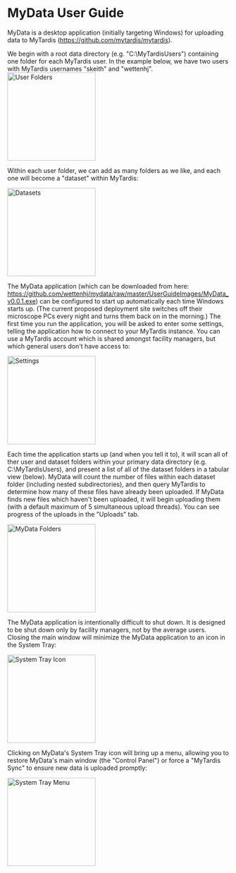 MyData User Guide
=================

MyData is a desktop application (initially targeting Windows) for uploading data to MyTardis (https://github.com/mytardis/mytardis).

We begin with a root data directory (e.g. "C:\MyTardisUsers") containing one folder for each MyTardis user.  In the example below, we have two users with MyTardis usernames "skeith" and "wettenhj".
<img src="https://github.com/wettenhj/mydata/blob/master/UserGuideImages/User%20Folders.PNG" alt="User Folders" style="width: 200px;"/>

Within each user folder, we can add as many folders as we like, and each one will become a "dataset" within MyTardis:

<img src="https://github.com/wettenhj/mydata/blob/master/UserGuideImages/Datasets.PNG" alt="Datasets" style="width: 200px;"/>

The MyData application (which can be downloaded from here: https://github.com/wettenhj/mydata/raw/master/UserGuideImages/MyData_v0.0.1.exe) can be configured to start up automatically each time Windows starts up.  (The current proposed deployment site switches off their microscope PCs every night and turns them back on in the morning.)  The first time you run the application, you will be asked to enter some settings, telling the application how to connect to your MyTardis instance.  You can use a MyTardis account which is shared amongst facility managers, but which general users don't have access to:

<img src="https://github.com/wettenhj/mydata/blob/master/UserGuideImages/Settings.PNG" alt="Settings" style="width: 200px;"/>

Each time the application starts up (and when you tell it to), it will scan all of ther user and dataset folders within your primary data directory (e.g. C:\MyTardisUsers), and present a list of all of the dataset folders in a tabular view (below).  MyData will count the number of files within each dataset folder (including nested subdirectories), and then query MyTardis to determine how many of these files have already been uploaded.  If MyData finds new files which haven't been uploaded, it will begin uploading them (with a default maximum of 5 simultaneous upload threads).  You can see progress of the uploads in the "Uploads" tab.

<img src="https://github.com/wettenhj/mydata/blob/master/UserGuideImages/MyData%20Folders.PNG" alt="MyData Folders" style="width: 200px;"/>

The MyData application is intentionally difficult to shut down.  It is designed to be shut down only by facility managers, not by the average users.  Closing the main window will minimize the MyData application to an icon in the System Tray:

<img src="https://github.com/wettenhj/mydata/blob/master/UserGuideImages/System%20Tray%20Icon.PNG" alt="System Tray Icon" style="width: 200px;"/>

Clicking on MyData's System Tray icon will bring up a menu, allowing you to restore MyData's main window (the "Control Panel") or force a "MyTardis Sync" to ensure new data is uploaded promptly:

<img src="https://github.com/wettenhj/mydata/blob/master/UserGuideImages/System%20Tray%20Menu.PNG" alt="System Tray Menu" style="width: 200px;"/>




